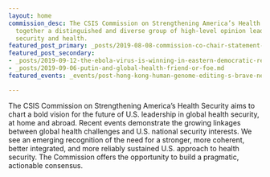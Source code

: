 ```yaml
---
layout: home
commission_desc: The CSIS Commission on Strengthening America’s Health Security brings
  together a distinguished and diverse group of high-level opinion leaders who bridge
  security and health.
featured_post_primary: _posts/2019-08-08-commission-co-chair-statement-on-the-3rd-meeting-of-commission-members.md
featured_post_secondary:
- _posts/2019-09-12-the-ebola-virus-is-winning-in-eastern-democratic-republic-of-the-congo.md
- _posts/2019-09-06-putin-and-global-health-friend-or-foe.md
featured_events: _events/post-hong-kong-human-genome-editing-s-brave-new-world.md

---
```

The CSIS Commission on Strengthening America’s Health Security aims to chart a bold vision for the future of U.S. leadership in global health security, at home and abroad. Recent events demonstrate the growing linkages between global health challenges and U.S. national security interests. We see an emerging recognition of the need for a stronger, more coherent, better integrated, and more reliably sustained U.S. approach to health security. The Commission offers the opportunity to build a pragmatic, actionable consensus.